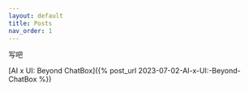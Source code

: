 ```yaml
---
layout: default
title: Posts
nav_order: 1
---
```


写吧

[AI x UI: Beyond ChatBox]({% post_url 2023-07-02-AI-x-UI:-Beyond-ChatBox %})
